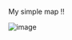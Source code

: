 My simple map !!

![image](https://user-images.githubusercontent.com/56486124/162637222-49abb77e-fdd0-4184-a38b-f23b8a7eb236.png)
